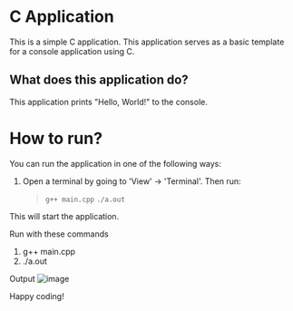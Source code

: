C Application
======================
This is a simple C application. This application serves as a basic template for a console application using C.

What does this application do?
-------------------------------
This application prints "Hello, World!" to the console.

# How to run?
You can run the application in one of the following ways:

1. Open a terminal by going to 'View' -> 'Terminal'. Then run:
    > `g++ main.cpp`
    > `./a.out`

This will start the application.

Run with these commands
1. g++ main.cpp
2. ./a.out

Output
![image](https://github.com/user-attachments/assets/27b8d671-66ee-4718-bbf2-9a79d2c4614c)



Happy coding!
